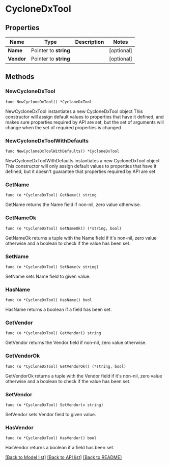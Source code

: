 # CycloneDxTool

## Properties

Name | Type | Description | Notes
------------ | ------------- | ------------- | -------------
**Name** | Pointer to **string** |  | [optional] 
**Vendor** | Pointer to **string** |  | [optional] 

## Methods

### NewCycloneDxTool

`func NewCycloneDxTool() *CycloneDxTool`

NewCycloneDxTool instantiates a new CycloneDxTool object
This constructor will assign default values to properties that have it defined,
and makes sure properties required by API are set, but the set of arguments
will change when the set of required properties is changed

### NewCycloneDxToolWithDefaults

`func NewCycloneDxToolWithDefaults() *CycloneDxTool`

NewCycloneDxToolWithDefaults instantiates a new CycloneDxTool object
This constructor will only assign default values to properties that have it defined,
but it doesn't guarantee that properties required by API are set

### GetName

`func (o *CycloneDxTool) GetName() string`

GetName returns the Name field if non-nil, zero value otherwise.

### GetNameOk

`func (o *CycloneDxTool) GetNameOk() (*string, bool)`

GetNameOk returns a tuple with the Name field if it's non-nil, zero value otherwise
and a boolean to check if the value has been set.

### SetName

`func (o *CycloneDxTool) SetName(v string)`

SetName sets Name field to given value.

### HasName

`func (o *CycloneDxTool) HasName() bool`

HasName returns a boolean if a field has been set.

### GetVendor

`func (o *CycloneDxTool) GetVendor() string`

GetVendor returns the Vendor field if non-nil, zero value otherwise.

### GetVendorOk

`func (o *CycloneDxTool) GetVendorOk() (*string, bool)`

GetVendorOk returns a tuple with the Vendor field if it's non-nil, zero value otherwise
and a boolean to check if the value has been set.

### SetVendor

`func (o *CycloneDxTool) SetVendor(v string)`

SetVendor sets Vendor field to given value.

### HasVendor

`func (o *CycloneDxTool) HasVendor() bool`

HasVendor returns a boolean if a field has been set.


[[Back to Model list]](../README.md#documentation-for-models) [[Back to API list]](../README.md#documentation-for-api-endpoints) [[Back to README]](../README.md)


